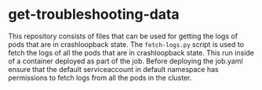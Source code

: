 # get-troubleshooting-data

This repository consists of files that can be used for getting the logs of pods that are in crashloopback state. The `fetch-logs.py` script is used to fetch the logs of all the pods that are in crashloopback state. This run inside of a container deployed as part of the job. Before deploying the job.yaml ensure that the default serviceaccount in default namespace has permissions to fetch logs from all the pods in the cluster. 
